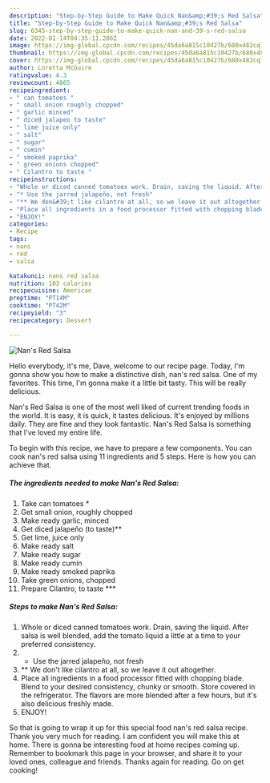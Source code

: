 ```yaml
---
description: "Step-by-Step Guide to Make Quick Nan&amp;#39;s Red Salsa"
title: "Step-by-Step Guide to Make Quick Nan&amp;#39;s Red Salsa"
slug: 6345-step-by-step-guide-to-make-quick-nan-and-39-s-red-salsa
date: 2022-01-14T04:35:11.286Z
image: https://img-global.cpcdn.com/recipes/45da6a815c10427b/680x482cq70/nans-red-salsa-recipe-main-photo.jpg
thumbnail: https://img-global.cpcdn.com/recipes/45da6a815c10427b/680x482cq70/nans-red-salsa-recipe-main-photo.jpg
cover: https://img-global.cpcdn.com/recipes/45da6a815c10427b/680x482cq70/nans-red-salsa-recipe-main-photo.jpg
author: Loretta McGuire
ratingvalue: 4.3
reviewcount: 4865
recipeingredient:
- " can tomatoes "
- " small onion roughly chopped"
- " garlic minced"
- " diced jalapeo to taste"
- " lime juice only"
- " salt"
- " sugar"
- " cumin"
- " smoked paprika"
- " green onions chopped"
- " Cilantro to taste "
recipeinstructions:
- "Whole or diced canned tomatoes work. Drain, saving the liquid. After salsa is well blended, add the tomato liquid a little at a time to your preferred consistency."
- "* Use the jarred jalapeño, not fresh"
- "** We don&#39;t like cilantro at all, so we leave it out altogether."
- "Place all ingredients in a food processor fitted with chopping blade. Blend to your desired consistency, chunky or smooth. Store covered in the refrigerator. The flavors are more blended after a few hours, but it&#39;s also delicious freshly made."
- "ENJOY!"
categories:
- Recipe
tags:
- nans
- red
- salsa

katakunci: nans red salsa 
nutrition: 103 calories
recipecuisine: American
preptime: "PT14M"
cooktime: "PT42M"
recipeyield: "3"
recipecategory: Dessert

---
```



![Nan&#39;s Red Salsa](https://img-global.cpcdn.com/recipes/45da6a815c10427b/680x482cq70/nans-red-salsa-recipe-main-photo.jpg)

Hello everybody, it's me, Dave, welcome to our recipe page. Today, I'm gonna show you how to make a distinctive dish, nan&#39;s red salsa. One of my favorites. This time, I'm gonna make it a little bit tasty. This will be really delicious.



Nan&#39;s Red Salsa is one of the most well liked of current trending foods in the world. It is easy, it is quick, it tastes delicious. It's enjoyed by millions daily. They are fine and they look fantastic. Nan&#39;s Red Salsa is something that I've loved my entire life.


To begin with this recipe, we have to prepare a few components. You can cook nan&#39;s red salsa using 11 ingredients and 5 steps. Here is how you can achieve that.

<!--inarticleads1-->

##### The ingredients needed to make Nan&#39;s Red Salsa:

1. Take  can tomatoes *
1. Get  small onion, roughly chopped
1. Make ready  garlic, minced
1. Get  diced jalapeño (to taste)**
1. Get  lime, juice only
1. Make ready  salt
1. Make ready  sugar
1. Make ready  cumin
1. Make ready  smoked paprika
1. Take  green onions, chopped
1. Prepare  Cilantro, to taste ***




<!--inarticleads2-->

##### Steps to make Nan&#39;s Red Salsa:

1. Whole or diced canned tomatoes work. Drain, saving the liquid. After salsa is well blended, add the tomato liquid a little at a time to your preferred consistency.
1. * Use the jarred jalapeño, not fresh
1. ** We don&#39;t like cilantro at all, so we leave it out altogether.
1. Place all ingredients in a food processor fitted with chopping blade. Blend to your desired consistency, chunky or smooth. Store covered in the refrigerator. The flavors are more blended after a few hours, but it&#39;s also delicious freshly made.
1. ENJOY!




So that is going to wrap it up for this special food nan&#39;s red salsa recipe. Thank you very much for reading. I am confident you will make this at home. There is gonna be interesting food at home recipes coming up. Remember to bookmark this page in your browser, and share it to your loved ones, colleague and friends. Thanks again for reading. Go on get cooking!
